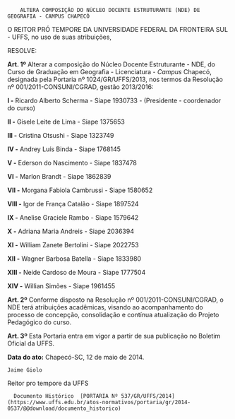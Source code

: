         ALTERA COMPOSIÇÃO DO NÚCLEO DOCENTE ESTRUTURANTE (NDE) DE GEOGRAFIA - CAMPUS CHAPECÓ  

O REITOR PRÓ TEMPORE DA UNIVERSIDADE FEDERAL DA FRONTEIRA SUL - UFFS, no uso de suas atribuições,

 RESOLVE:

 **Art. 1º** Alterar a composição do Núcleo Docente Estruturante - NDE, do Curso de Graduação em Geografia - Licenciatura - *Campus* Chapecó, designada pela Portaria nº 1024/GR/UFFS/2013, nos termos da Resolução nº 001/2011-CONSUNI/CGRAD, gestão 2013/2016:

 **I -** Ricardo Alberto Scherma - Siape 1930733 - (Presidente - coordenador do curso)

 **II -** Gisele Leite de Lima - Siape 1375653

 **III -** Cristina Otsushi - Siape 1323749

 **IV -** Andrey Luís Binda - Siape 1768145

 **V -** Ederson do Nascimento - Siape 1837478

 **VI -** Marlon Brandt - Siape 1862839

 **VII -** Morgana Fabiola Cambrussi - Siape 1580652

 **VIII -** Igor de França Catalão - Siape 1897524

 **IX -** Anelise Graciele Rambo - Siape 1579642

 **X -** Adriana Maria Andreis - Siape 2036394

 **XI -** William Zanete Bertolini - Siape 2022753

 **XII -** Wagner Barbosa Batella - Siape 1833980

 **XIII -** Neide Cardoso de Moura - Siape 1777504

 **XIV -** Willian Simões - Siape 1961455

 **Art. 2º** Conforme disposto na Resolução nº 001/2011-CONSUNI/CGRAD, o NDE terá atribuições acadêmicas, visando ao acompanhamento do processo de concepção, consolidação e contínua atualização do Projeto Pedagógico do curso.

 **Art. 3º** Esta Portaria entra em vigor a partir de sua publicação no Boletim Oficial da UFFS.

  

   **Data do ato:** Chapecó-SC, 12 de maio de 2014.   
 

    Jaime Giolo   
 Reitor pro tempore da UFFS 

      Documento Histórico  [PORTARIA Nº 537/GR/UFFS/2014](https://www.uffs.edu.br/atos-normativos/portaria/gr/2014-0537/@@download/documento_historico)     
      